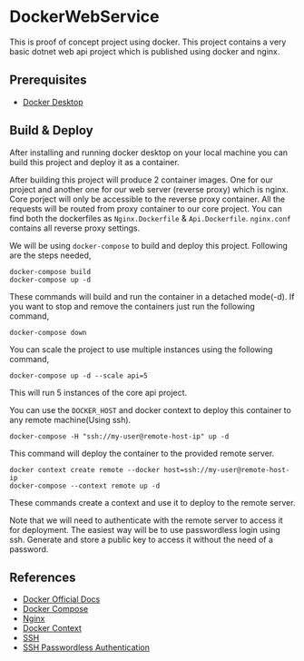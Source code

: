 # DockerWebService
This is proof of concept project using docker. This project contains a very basic dotnet web api project which is published using docker and nginx.

## Prerequisites
- [Docker Desktop](https://www.docker.com/products/docker-desktop/)

## Build & Deploy
After installing and running docker desktop on your local machine you can build this project and deploy it as a container.

After building this project will produce 2 container images. One for our project and another one for our web server (reverse proxy) which is nginx. Core porject will only be accessible to the reverse proxy container. All the requests will be routed from proxy container to our core project. You can find both the dockerfiles as `Nginx.Dockerfile` & `Api.Dockerfile`. `nginx.conf` contains all reverse proxy settings.

We will be using `docker-compose` to build and deploy this project. Following are the steps needed,

```
docker-compose build
docker-compose up -d
```

These commands will build and run the container in a detached mode(-d). If you want to stop and remove the containers just run the following command,
```
docker-compose down
```
You can scale the project to use multiple instances using the following command,
```
docker-compose up -d --scale api=5
```
This will run 5 instances of the core api project.

You can use the `DOCKER_HOST` and docker context to deploy this container to any remote machine(Using ssh).
```
docker-compose -H "ssh://my-user@remote-host-ip" up -d
```
This command will deploy the container to the provided remote server.
```
docker context create remote ‐‐docker host=ssh://my-user@remote-host-ip
docker-compose ‐‐context remote up -d
```
These commands create a context and use it to deploy to the remote server.

Note that we will need to authenticate with the remote server to access it for deployment. The easiest way will be to use passwordless login using ssh. Generate and store a public key to access it without the need of a password.

## References
- [Docker Official Docs](https://docs.docker.com/)
- [Docker Compose](https://docs.docker.com/compose/)
- [Nginx](https://www.nginx.com/resources/glossary/nginx/)
- [Docker Context](https://docs.docker.com/engine/context/working-with-contexts/)
- [SSH](https://www.ssh.com/academy/ssh)
- [SSH Passwordless Authentication](https://linuxize.com/post/how-to-setup-passwordless-ssh-login/)
